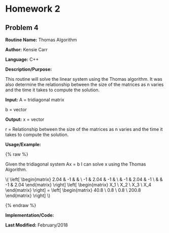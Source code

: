 # Homework 2
## Problem 4
**Routine Name:**           Thomas Algorithm

**Author:** Kensie Carr

**Language:** C++

**Description/Purpose:** 

This routine will solve the linear system using the Thomas algorithm. It was also determine the relationship between the size of the matrices as n varies and the time it takes to compute the solution.

**Input:**
A = tridiagonal matrix

b = vector

**Output:** 
x = vector

r = Relationship between the size of the matrices as n varies and the time it takes to compute the solution.


**Usage/Example:**

{% raw %}

Given the tridiagonal system Ax = b I can solve x using the Thomas Algorithm.

\\( 
    \left[ \begin{matrix} 
    2.04 & -1 &  &  \\ 
    -1 & 2.04 & -1 &  \\ 
     & -1 & 2.04 & -1 \\ 
     &  & -1 & 2.04
     \end{matrix} \right]
     \left[ \begin{matrix} X_1 \\ X_2 \\ X_3 \\ X_4 \end{matrix} \right]
     = \left[ \begin{matrix} 40.8 \\ 0.8 \\ 0.8 \\ 200.8 \end{matrix} \right]
    \\)

{% endraw %}

**Implementation/Code:** 

**Last Modified:** February/2018